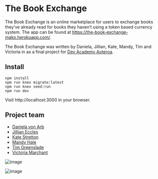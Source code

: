 # The Book Exchange

The Book Exchange is an online marketplace for users to exchange books they’ve already read for books they haven’t using a token based currency system. The app can be found at https://the-book-exchange-mako.herokuapp.com/. 

The Book Exchange was written by Daniela, Jillian, Kate, Mandy, Tim and Victoria in as a final project for [Dev Academy Aoteroa](https://devacademy.co.nz/). 

## Install

```
npm install
npm run knex migrate:latest
npm run knex seed:run
npm run dev
```
Visit http://localhost:3000 in your browser. 

## Project team

- [Daniela von Arb](https://github.com/danielavonarb)
- [Jillian Eccles](https://github.com/FireDivine)
- [Kate Stretton](https://github.com/kate-stretton)
- [Mandy Hale](https://github.com/mandyh101)
- [Tim Greenslade](https://github.com/treegroves)
- [Victoria Marchant](https://github.com/victoria-marchant)


![image](https://user-images.githubusercontent.com/81283807/180958032-7e40f250-bf32-404e-a8a8-772e5fa5aad8.png)

![image](https://user-images.githubusercontent.com/81283807/180958488-02b428d9-c315-48b6-b25e-4470353cd99e.png)
